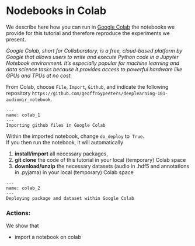 # Nodebooks in Colab

We describe here how you can run in [Google Colab](https://colab.research.google.com/) the notebooks we provide for this tutorial and therefore reproduce the  experiments we present.

*Google Colab, short for Collaboratory, is a free, cloud-based platform by Google that allows users to write and execute Python code in a Jupyter Notebook environment. It’s especially popular for machine learning and data science tasks because it provides access to powerful hardware like GPUs and TPUs at no cost.*

From Colab, choose `File`, `Import`, `Github`, and indicate the following repository `https://github.com/geoffroypeeters/deeplearning-101-audiomir_notebook`.

```{figure} ./images/colab_1.png
---
name: colab_1
---
Importing github files in Google Colab
```



Within the imported notebook, change `do_deploy` to` True`.\
If you then run the notebook, it will automatically
1. **install/import** all necessary packages,
2. **git clone** the code of this tutorial in your local (temporary) Colab space
3. **download/unzip** the necessary datasets (audio in .hdf5 and annotations in .pyjama) in your local (temporary) Colab space

```{figure} ./images/colab_2.png
---
name: colab_2
---
Deploying package and dataset within Google Colab
```




### Actions:

We show that
- import a notebook on colab
